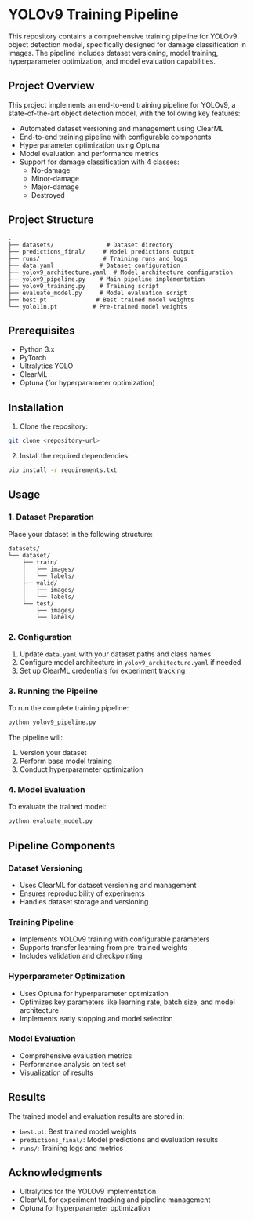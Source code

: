 # YOLOv9 Training Pipeline

This repository contains a comprehensive training pipeline for YOLOv9 object detection model, specifically designed for damage classification in images. The pipeline includes dataset versioning, model training, hyperparameter optimization, and model evaluation capabilities.

## Project Overview

This project implements an end-to-end training pipeline for YOLOv9, a state-of-the-art object detection model, with the following key features:

- Automated dataset versioning and management using ClearML
- End-to-end training pipeline with configurable components
- Hyperparameter optimization using Optuna
- Model evaluation and performance metrics
- Support for damage classification with 4 classes:
  - No-damage
  - Minor-damage
  - Major-damage
  - Destroyed

## Project Structure

```
.
├── datasets/               # Dataset directory
├── predictions_final/     # Model predictions output
├── runs/                  # Training runs and logs
├── data.yaml             # Dataset configuration
├── yolov9_architecture.yaml  # Model architecture configuration
├── yolov9_pipeline.py    # Main pipeline implementation
├── yolov9_training.py    # Training script
├── evaluate_model.py     # Model evaluation script
├── best.pt              # Best trained model weights
└── yolo11n.pt          # Pre-trained model weights
```

## Prerequisites

- Python 3.x
- PyTorch
- Ultralytics YOLO
- ClearML
- Optuna (for hyperparameter optimization)

## Installation

1. Clone the repository:
```bash
git clone <repository-url>
```

2. Install the required dependencies:
```bash
pip install -r requirements.txt
```

## Usage

### 1. Dataset Preparation

Place your dataset in the following structure:
```
datasets/
└── dataset/
    ├── train/
    │   ├── images/
    │   └── labels/
    ├── valid/
    │   ├── images/
    │   └── labels/
    └── test/
        ├── images/
        └── labels/
```

### 2. Configuration

1. Update `data.yaml` with your dataset paths and class names
2. Configure model architecture in `yolov9_architecture.yaml` if needed
3. Set up ClearML credentials for experiment tracking

### 3. Running the Pipeline

To run the complete training pipeline:

```bash
python yolov9_pipeline.py
```

The pipeline will:
1. Version your dataset
2. Perform base model training
3. Conduct hyperparameter optimization

### 4. Model Evaluation

To evaluate the trained model:

```bash
python evaluate_model.py
```

## Pipeline Components

### Dataset Versioning
- Uses ClearML for dataset versioning and management
- Ensures reproducibility of experiments
- Handles dataset storage and versioning

### Training Pipeline
- Implements YOLOv9 training with configurable parameters
- Supports transfer learning from pre-trained weights
- Includes validation and checkpointing

### Hyperparameter Optimization
- Uses Optuna for hyperparameter optimization
- Optimizes key parameters like learning rate, batch size, and model architecture
- Implements early stopping and model selection

### Model Evaluation
- Comprehensive evaluation metrics
- Performance analysis on test set
- Visualization of results

## Results

The trained model and evaluation results are stored in:
- `best.pt`: Best trained model weights
- `predictions_final/`: Model predictions and evaluation results
- `runs/`: Training logs and metrics


## Acknowledgments

- Ultralytics for the YOLOv9 implementation
- ClearML for experiment tracking and pipeline management
- Optuna for hyperparameter optimization 